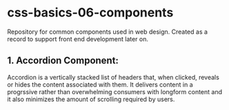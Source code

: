 # css-basics-06-components

  Repository for common components used in web design. Created as a record to support front end development later on.

## 1. Accordion Component: 
  Accordion is a vertically stacked list of headers that, when clicked, reveals or hides the content associated with them. It delivers content in a progrssive rather than overwhelming consumers with longform content and it also minimizes the amount of    scrolling required by users.
